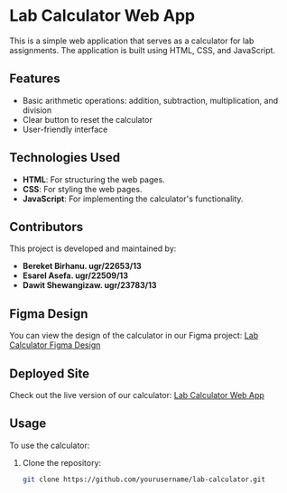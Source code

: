 # Lab Calculator Web App

This is a simple web application that serves as a calculator for lab assignments. The application is built using HTML, CSS, and JavaScript.

## Features

- Basic arithmetic operations: addition, subtraction, multiplication, and division
- Clear button to reset the calculator
- User-friendly interface

## Technologies Used

- **HTML**: For structuring the web pages.
- **CSS**: For styling the web pages.
- **JavaScript**: For implementing the calculator's functionality.

## Contributors

This project is developed and maintained by:

- **Bereket Birhanu. ugr/22653/13**
- **Esarel Asefa. ugr/22509/13**
- **Dawit Shewangizaw. ugr/23783/13**

## Figma Design

You can view the design of the calculator in our Figma project:
[Lab Calculator Figma Design](https://www.figma.com/design/hJAz0BdM7uNmQHyzXceleU/Untitled?node-id=0%3A1&t=qhcQze92p5gu45bg-1)

## Deployed Site

Check out the live version of our calculator:
[Lab Calculator Web App](https://web-programming-calculator.vercel.app/)

## Usage

To use the calculator:

1. Clone the repository:
   ```sh
   git clone https://github.com/yourusername/lab-calculator.git
